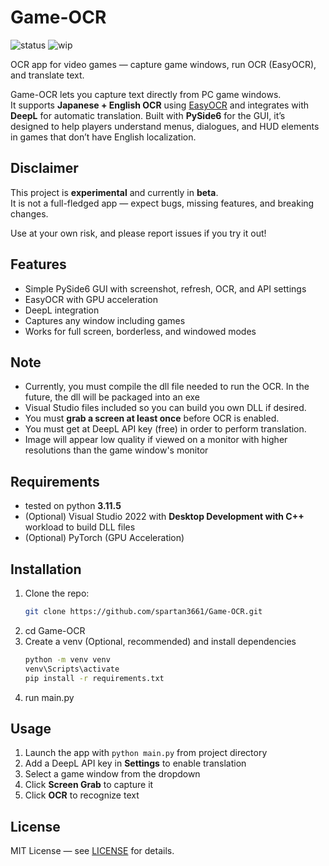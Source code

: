# Game-OCR
![status](https://img.shields.io/badge/status-beta-orange)
![wip](https://img.shields.io/badge/🚧-work_in_progress-red)

OCR app for video games — capture game windows, run OCR (EasyOCR), and translate text.

Game-OCR lets you capture text directly from PC game windows.  
It supports **Japanese + English OCR** using [EasyOCR](https://github.com/JaidedAI/EasyOCR) and integrates with **DeepL** for automatic translation.
Built with **PySide6** for the GUI, it’s designed to help players understand menus, dialogues, and HUD elements in games that don’t have English localization.


## Disclaimer

This project is **experimental** and currently in **beta**.  
It is not a full-fledged app — expect bugs, missing features, and breaking changes.  

Use at your own risk, and please report issues if you try it out!

## Features
- Simple PySide6 GUI with screenshot, refresh, OCR, and API settings
- EasyOCR with GPU acceleration
- DeepL integration
- Captures any window including games
- Works for full screen, borderless, and windowed modes

## Note
- Currently, you must compile the dll file needed to run the OCR. In the future, the dll will be packaged into an exe
- Visual Studio files included so you can build you own DLL if desired.
- You must **grab a screen at least once** before OCR is enabled.
- You must get at DeepL API key (free) in order to perform translation.
- Image will appear low quality if viewed on a monitor with higher resolutions than the game window's monitor

## Requirements
- tested on python **3.11.5**
- (Optional) Visual Studio 2022 with **Desktop Development with C++** workload to build DLL files
- (Optional) PyTorch (GPU Acceleration)

## Installation
1. Clone the repo:
   ```bash
   git clone https://github.com/spartan3661/Game-OCR.git
   ```
2. cd Game-OCR
3. Create a venv (Optional, recommended) and install dependencies
   ```bash
   python -m venv venv
   venv\Scripts\activate
   pip install -r requirements.txt
   ```
4. run main.py

## Usage
1. Launch the app with `python main.py` from project directory
2. Add a DeepL API key in **Settings** to enable translation
3. Select a game window from the dropdown
4. Click **Screen Grab** to capture it
5. Click **OCR** to recognize text

## License

MIT License — see [LICENSE](LICENSE) for details.
